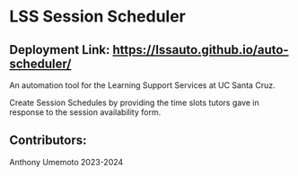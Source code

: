 # LSS Session Scheduler

## Deployment Link: https://lssauto.github.io/auto-scheduler/

An automation tool for the Learning Support Services at UC Santa Cruz.

Create Session Schedules by providing the time slots tutors gave in response to the session availability form.

## Contributors:

Anthony Umemoto 2023-2024